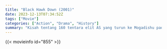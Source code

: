 ```yaml
---
title: "Black Hawk Down (2001)"
date: 2023-12-13T07:34:52Z
tags: ["Movie"]
categories: ["Action", "Drama", "History"]
summary: "Kisah tentang 160 tentara elit AS yang turun ke Mogadishu pada bulan Oktober 1993 untuk menangkap dua letnan utama seorang panglima perang yang memberontak, namun mendapati diri mereka dalam pertempuran putus asa dengan pasukan besar Somalia yang bersenjata lengkap."
---
```


<mux-player stream-type="on-demand"
src="https://kp3d-my.sharepoint.com/personal/ryoo_kp3d_onmicrosoft_com/_layouts/15/download.aspx?share=EaY8zrJfA4tLmH_8FrMLb68BjbYwABUMIscWi7Gzbxuw1A" prefer-playback="mse" controls>

</mux-player>


{{< movieinfo id="855" >}}

<script src="https://cdn.jsdelivr.net/npm/@mux/mux-player"></script>

 <script type="application/ld+json ">
{
"@context": "https://schema.org/",
"@type": "VideoObject",
"name": "Black Hawk Down",
"contentUrl": "https://stream.mux.com/VoxMy02REMfnvxy2yJSzreQIXfvHx41Af01A8V01nei00Jk.m3u8",
"thumbnailUrl": "https://www.themoviedb.org/t/p/original/1kyBpWRaAJVam2mi5W4qkSEwBpg.jpg?width=314&fit_mode=preserve&time=25",
"uploadDate": "2023-12-13T07:34:52Z",
}

</script>